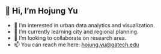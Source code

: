 ## 👋 Hi, I’m Hojung Yu

- 👀 I’m interested in urban data analytics and visualization.
- 🌱 I’m currently learning city and regional planning.
- 💞️ I’m looking to collaborate on research area.
- 📫 You can reach me here: hojung.yu@gatech.edu

<!---
hjyu483/hjyu483 is a ✨ special ✨ repository because its `README.md` (this file) appears on your GitHub profile.
You can click the Preview link to take a look at your changes.
--->
